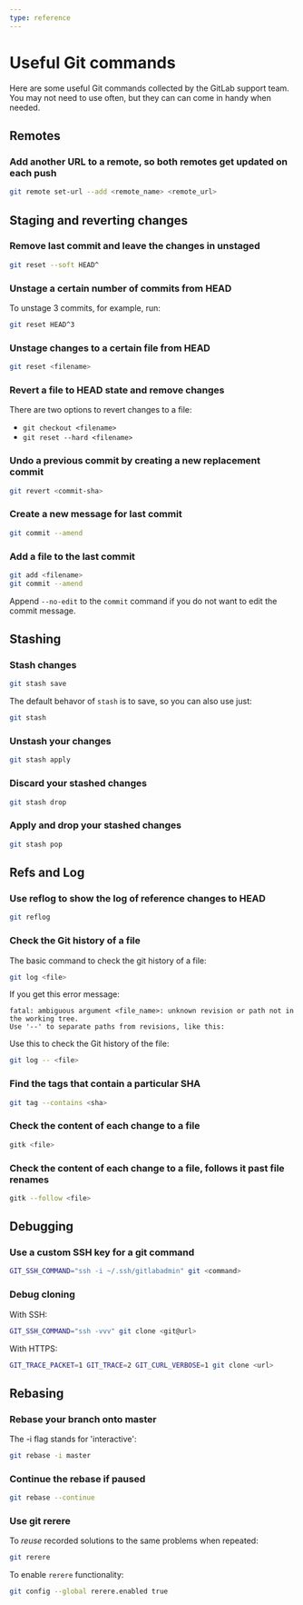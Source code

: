 ```yaml
---
type: reference
---
```


# Useful Git commands

Here are some useful Git commands collected by the GitLab support team. You may not
need to use often, but they can can come in handy when needed.

## Remotes

### Add another URL to a remote, so both remotes get updated on each push

```sh
git remote set-url --add <remote_name> <remote_url>
```

## Staging and reverting changes

### Remove last commit and leave the changes in unstaged

```sh
git reset --soft HEAD^
```

### Unstage a certain number of commits from HEAD

To unstage 3 commits, for example, run:

```sh
git reset HEAD^3
```

### Unstage changes to a certain file from HEAD

```sh
git reset <filename>
```

### Revert a file to HEAD state and remove changes

There are two options to revert changes to a file:

- `git checkout <filename>`
- `git reset --hard <filename>`

### Undo a previous commit by creating a new replacement commit

```sh
git revert <commit-sha>
```

### Create a new message for last commit

```sh
git commit --amend
```

### Add a file to the last commit

```sh
git add <filename>
git commit --amend
```

Append `--no-edit` to the `commit` command if you do not want to edit the commit
message.

## Stashing

### Stash changes

```sh
git stash save
```

The default behavor of `stash` is to save, so you can also use just:

```sh
git stash
```

### Unstash your changes

```sh
git stash apply
```

### Discard your stashed changes

```sh
git stash drop
```

### Apply and drop your stashed changes

```sh
git stash pop
```

## Refs and Log

### Use reflog to show the log of reference changes to HEAD

```sh
git reflog
```

### Check the Git history of a file

The basic command to check the git history of a file:

```sh
git log <file>
```

If you get this error message:

```text
fatal: ambiguous argument <file_name>: unknown revision or path not in the working tree.
Use '--' to separate paths from revisions, like this:
```

Use this to check the Git history of the file:

```sh
git log -- <file>
```

### Find the tags that contain a particular SHA

```sh
git tag --contains <sha>
```

### Check the content of each change to a file

```sh
gitk <file>
```

### Check the content of each change to a file, follows it past file renames

```sh
gitk --follow <file>
```

## Debugging

### Use a custom SSH key for a git command

```sh
GIT_SSH_COMMAND="ssh -i ~/.ssh/gitlabadmin" git <command>
```

### Debug cloning

With SSH:

```sh
GIT_SSH_COMMAND="ssh -vvv" git clone <git@url>
```

With HTTPS:

```sh
GIT_TRACE_PACKET=1 GIT_TRACE=2 GIT_CURL_VERBOSE=1 git clone <url>
```

## Rebasing

### Rebase your branch onto master

The -i flag stands for 'interactive':

```sh
git rebase -i master
```

### Continue the rebase if paused

```sh
git rebase --continue
```

### Use git rerere

To _reuse_ recorded solutions to the same problems when repeated:

```sh
git rerere
```

To enable `rerere` functionality:

```sh
git config --global rerere.enabled true
```

<!-- ## Troubleshooting

Include any troubleshooting steps that you can foresee. If you know beforehand what issues
one might have when setting this up, or when something is changed, or on upgrading, it's
important to describe those, too. Think of things that may go wrong and include them here.
This is important to minimize requests for support, and to avoid doc comments with
questions that you know someone might ask.

Each scenario can be a third-level heading, e.g. `### Getting error message X`.
If you have none to add when creating a doc, leave this section in place
but commented out to help encourage others to add to it in the future. -->
